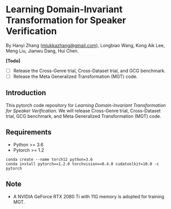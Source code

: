 # Learning Domain-Invariant Transformation for Speaker Verification
 
By Hanyi Zhang (<miukkazhang@gmail.com>), Longbiao Wang, Kong Aik Lee, Meng Liu, Jianwu Dang, Hui Chen.

**\[Todo\]**
- [ ] Release the Cross-Genre trial, Cross-Dataset trial, and GCG benchmark.
- [ ] Release the Meta Generalized Transformation (MGT) code.

## Introduction
This pytorch code repository for _Learning Domain-Invariant Transformation for Speaker Verification_. We will release Cross-Genre trial, Cross-Dataset trial, GCG benchmark, and Meta Generalized Transformation (MGT) code.

## Requirements
- Python >= 3.6
- Pytorch >= 1.2
```
conda create --name torch12 python=3.6
conda install pytorch==1.2.0 torchvision==0.4.0 cudatoolkit=10.0 -c pytorch
```

## Note
- A NVIDIA GeForce RTX 2080 Ti with 11G memory is adopted for training MGT.
